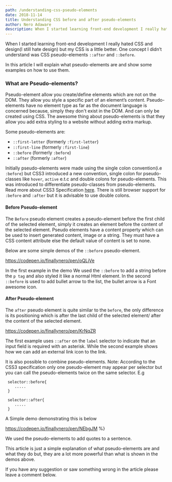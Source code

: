 ```yaml
---
path: /understanding-css-pseudo-elements
date: 2018-11-14
title: Understanding CSS before and after pseudo-elements
author: Nero Adaware
description: When I started learning front-end development I really hated CSS and design(I still hate design) but my CSS is a little better. One concept I didn’t understand was CSS pseudo-elements ....
---
```


When I started learning front-end development I really hated CSS and design(I still hate design) but my CSS is a little better. One concept I didn’t understand was CSS pseudo-elements `::after` and `::before`.

In this article I will explain what pseudo-elements are and show some examples on how to use them.

### What are Pseudo-elements?

Pseudo-element allow you create/define elements which are not on the DOM. They allow you style a specific part of an element’s content. Pseudo-elements have no element type as far as the document language is concerned because, simply they don't exist in the DOM. And can only be created using CSS.
The awesome thing about pseudo-elements is that they allow you add extra styling to a website without adding extra markup.

Some pseudo-elements are:

- `::first-letter` (formerly `:first-letter`)
- `::first-line` (formerly `:first-line`)
- `::before` (formerly `:before`)
- `::after` (formerly `:after`)

Initially pseudo-elements were made using the single colon convention(i.e `:before`) but CSS3 introduced a new convention, single colon for pseudo-classes like `hover`, `active` e.t.c and double colons for pseudo-elements. This was introduced to differentiate pseudo-classes from pseudo-elements.
Read more about CSS3 Specification [here](https://www.w3.org/TR/selectors-3/).
There is still browser support for `:before` and `:after` but it is advisable to use double colons.

#### Before Pseudo-element

The `Before` pseudo element creates a pseudo-element before the first child of the selected element, simply it creates an element before the content of the selected element.
Pseudo elements have a content property which can be used to insert generated content, image or a string. They must have a CSS content attribute else the default value of content is set to none.

Below are some simple demos of the `::before` pseudo-element.

https://codepen.io/finallynero/pen/oQLjVe

In the first example in the demo We used the `::before` to add a string before the `p tag` and also styled it like a normal Html element.
In the second `::before` is used to add bullet arrow to the list, the bullet arrow is a Font awesome icon.

#### After Pseudo-element

The `after` pseudo element is quite similar to the `before`, the only difference is its positioning which is after the last child of the selected element/ after the content of the selected element.

https://codepen.io/finallynero/pen/KrNqZR

The first example uses `::after` on the `label` selector to indicate that an input field is required with an asterisk. While the second example shows how we can add an external link icon to the link.

It is also possible to combine pseudo-elements. Note: According to the CSS3 specification only one pseudo-element may appear per selector but you can call the pseudo-elements twice on the same selector. E.g

```
 selector::before{
    .....
 }

 selector::after{
    .....
 }
```

A Simple demo demonstrating this is below

https://codepen.io/finallynero/pen/NEbgJM %}

We used the pseudo-elements to add quotes to a sentence.

This article is just a simple explanation of what pseudo-elements are and what they do but, they are a lot more powerful than what is shown in the demos above.

If you have any suggestion or saw something wrong in the article please leave a comment below.
